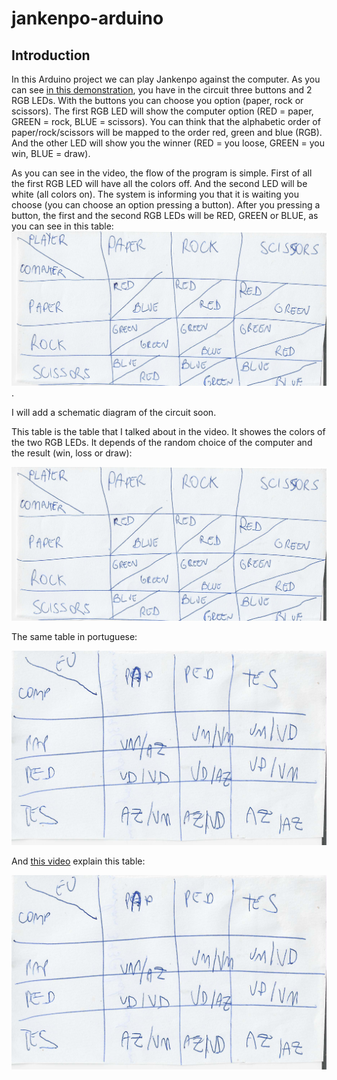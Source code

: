 # jankenpo-arduino

## Introduction

In this Arduino project we can play Jankenpo against the computer. As you can see [in this demonstration](https://youtu.be/eoFyGKMtq78), you have in the circuit three buttons and 2 RGB LEDs. With the buttons you can choose you option (paper, rock or scissors). The first RGB LED will show the computer option (RED = paper, GREEN = rock, BLUE = scissors). You can think that the alphabetic order of paper/rock/scissors will be mapped to the order red, green and blue (RGB). And the other LED will show you the winner (RED = you loose, GREEN = you win, BLUE = draw).

As you can see in the video, the flow of the program is simple. First of all the first RGB LED will have all the colors off. And the second LED will be white (all colors on). The system is informing you that it is waiting you choose (you can choose an option pressing a button). After you pressing a button, the first and the second RGB LEDs will be RED, GREEN or BLUE, as you can see in this table: ![true-table.png](true-table.png).

I will add a schematic diagram of the circuit soon.

This table is the table that I talked about in the video. It showes the colors of the two RGB LEDs. It depends of the random choice of the computer and the result (win, loss or draw):

![true-table.png](true-table.png)

The same table in portuguese:

![This table](tabela-verdade.png)

And [this video](https://www.youtube.com/watch?v=GkwfqYYZ-VA) explain this table:

![tabela-verdade.png](tabela-verdade.png)